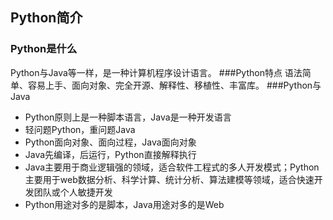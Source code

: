 ## Python简介 ##
### Python是什么
Python与Java等一样，是一种计算机程序设计语言。
###Python特点
语法简单、容易上手、面向对象、完全开源、解释性、移植性、丰富库。
###Python与Java
* Python原则上是一种脚本语言，Java是一种开发语言
* 轻问题Python，重问题Java
* Python面向对象、面向过程，Java面向对象
* Java先编译，后运行，Python直接解释执行
* Java主要用于商业逻辑强的领域，适合软件工程式的多人开发模式；Python主要用于web数据分析、科学计算、统计分析、算法建模等领域，适合快速开发团队或个人敏捷开发
* Python用途对多的是脚本，Java用途对多的是Web
